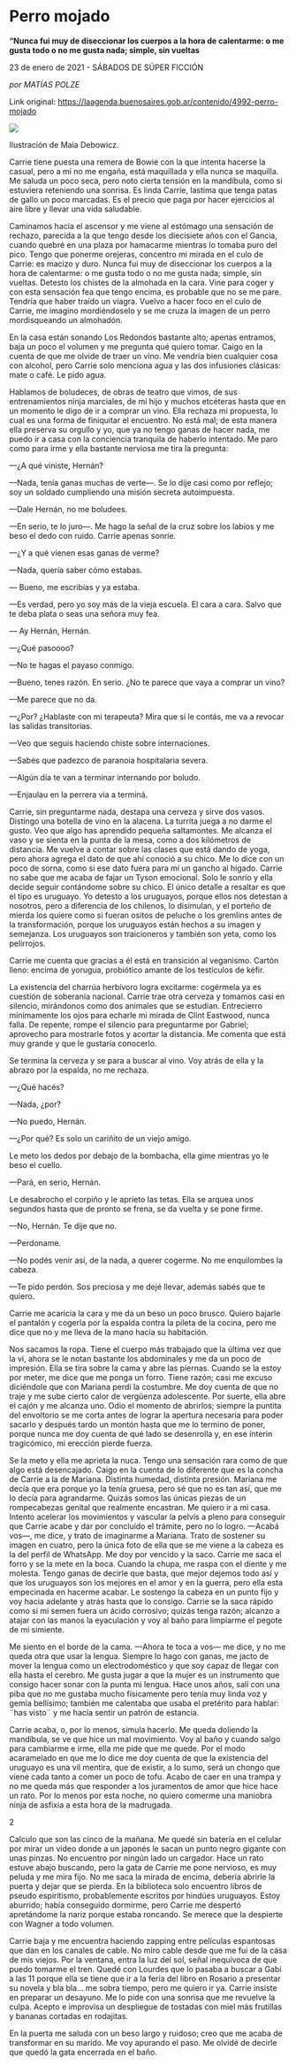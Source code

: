 # Perro mojado

**“Nunca fui muy de diseccionar los cuerpos a la hora de calentarme: o me gusta todo o no me gusta nada; simple, sin vueltas**

23 de enero de 2021 - SÁBADOS DE SÚPER FICCIÓN

_por MATÍAS POLZE_

Link original: https://laagenda.buenosaires.gob.ar/contenido/4992-perro-mojado



![](https://cdn.flowlikemusic.com/files/images/45527/9801ca6d-c3b8-428c-b674-e8fe7f2a305a.jpeg)




Ilustración de Maia Debowicz.




Carrie tiene puesta una remera de Bowie con la que intenta hacerse la casual, pero a mí no me engaña, está maquillada y ella nunca se maquilla. Me saluda un poco seca, pero noto cierta tensión en la mandíbula, como si estuviera reteniendo una sonrisa. Es linda Carrie, lastima que tenga patas de gallo un poco marcadas. Es el precio que paga por hacer ejercicios al aire libre y llevar una vida saludable.




Caminamos hacia el ascensor y me viene al estómago una sensación de rechazo, parecida a la que tengo desde los diecisiete años con el Gancia, cuando quebré en una plaza por hamacarme mientras lo tomaba puro del pico. Tengo que ponerme orejeras, concentro mi mirada en el culo de Carrie: es macizo y duro. Nunca fui muy de diseccionar los cuerpos a la hora de calentarme: o me gusta todo o no me gusta nada; simple, sin vueltas. Detesto los chistes de la almohada en la cara. Vine para coger y con esta sensación fea que tengo encima, es probable que no se me pare. Tendría que haber traído un viagra. Vuelvo a hacer foco en el culo de Carrie, me imagino mordiéndoselo y se me cruza la imagen de un perro mordisqueando un almohadón.




En la casa están sonando Los Redondos bastante alto; apenas entramos, baja un poco el volumen y me pregunta qué quiero tomar. Caigo en la cuenta de que me olvide de traer un vino. Me vendría bien cualquier cosa con alcohol, pero Carrie solo menciona agua y las dos infusiones clásicas: mate o café. Le pido agua.




Hablamos de boludeces, de obras de teatro que vimos, de sus entrenamientos ninja marciales, de mi hijo y muchos etcéteras hasta que en un momento le digo de ir a comprar un vino. Ella rechaza mi propuesta, lo cual es una forma de finiquitar el encuentro. No está mal; de esta manera ella preserva su orgullo y yo, que ya no tengo ganas de hacer nada, me puedo ir a casa con la conciencia tranquila de haberlo intentado. Me paro como para irme y ella bastante nerviosa me tira la pregunta:




—¿A qué viniste, Hernán?




—Nada, tenía ganas muchas de verte—. Se lo dije casi como por reflejo; soy un soldado cumpliendo una misión secreta autoimpuesta.




—Dale Hernán, no me boludees.




—En serio, te lo juro—. Me hago la señal de la cruz sobre los labios y me beso el dedo con ruido. Carrie apenas sonríe.




—¿Y a qué vienen esas ganas de verme?




—Nada, quería saber cómo estabas.




— Bueno, me escribías y ya estaba.




—Es verdad, pero yo soy más de la vieja escuela. El cara a cara. Salvo que te deba plata o seas una señora muy fea.




— Ay Hernán, Hernán.




—¿Qué pasoooo?




—No te hagas el payaso conmigo.




—Bueno, tenes razón. En serio. ¿No te parece que vaya a comprar un vino?




—Me parece que no da.




—¿Por? ¿Hablaste con mi terapeuta? Mira que si le contás, me va a revocar las salidas transitorias.




—Veo que seguís haciendo chiste sobre internaciones.




—Sabés que padezco de paranoia hospitalaria severa.




—Algún día te van a terminar internando por boludo.




—Enjaulau en la perrera via a terminá.




Carrie, sin preguntarme nada, destapa una cerveza y sirve dos vasos. Distingo una botella de vino en la alacena. La turrita juega a no darme el gusto. Veo que algo has aprendido pequeña saltamontes. Me alcanza el vaso y se sienta en la punta de la mesa, como a dos kilómetros de distancia. Me vuelve a contar sobre las clases que está dando de yoga, pero ahora agrega el dato de que ahí conoció a su chico. Me lo dice con un poco de sorna, como si ese dato fuera para mí un gancho al hígado. Carrie no sabe que me acaba de fajar un Tyson emocional. Solo le sonrío y ella decide seguir contándome sobre su chico. El único detalle a resaltar es que el tipo es uruguayo. Yo detesto a los uruguayos, porque ellos nos detestan a nosotros, pero a diferencia de los chilenos, lo disimulan, y el porteño de mierda los quiere como si fueran ositos de peluche o los gremlins antes de la transformación, porque los uruguayos están hechos a su imagen y semejanza. Los uruguayos son traicioneros y también son yeta, como los pelirrojos.




Carrie me cuenta que gracias a él está en transición al veganismo. Cartón lleno: encima de yorugua, probiótico amante de los testículos de kéfir.




La existencia del charrúa herbívoro logra excitarme: cogérmela ya es cuestión de soberanía nacional. Carrie trae otra cerveza y tomamos casi en silencio, mirándonos como dos animales que se estudian. Entrecierro mínimamente los ojos para echarle mi mirada de Clint Eastwood, nunca falla. De repente, rompe el silencio para preguntarme por Gabriel; aprovecho para mostrarle fotos y acortar la distancia. Me comenta que está muy grande y que le gustaría conocerlo.




Se termina la cerveza y se para a buscar al vino. Voy atrás de ella y la abrazo por la espalda, no me rechaza.




—¿Qué hacés?




—Nada, ¿por?




—No puedo, Hernán.




—¿Por qué? Es solo un cariñito de un viejo amigo.




Le meto los dedos por debajo de la bombacha, ella gime mientras yo le beso el cuello.




—Pará, en serio, Hernán.




Le desabrocho el corpiño y le aprieto las tetas. Ella se arquea unos segundos hasta que de pronto se frena, se da vuelta y se pone firme.




—No, Hernán. Te dije que no.




—Perdoname.




—No podés venir así, de la nada, a querer cogerme. No me enquilombes la cabeza.




—Te pido perdón. Sos preciosa y me dejé llevar, además sabés que te quiero.




Carrie me acaricia la cara y me da un beso un poco brusco. Quiero bajarle el pantalón y cogerla por la espalda contra la pileta de la cocina, pero me dice que no y me lleva de la mano hacia su habitación.




Nos sacamos la ropa. Tiene el cuerpo más trabajado que la última vez que la vi, ahora se le notan bastante los abdominales y me da un poco de impresión. Ella se tira sobre la cama y abre las piernas. Cuando se la estoy por meter, me dice que me ponga un forro. Tiene razón; casi me excuso diciéndole que con Mariana perdí la costumbre. Me doy cuenta de que no traje y me sube cierto calor de vergüenza adolescente. Por suerte, ella abre el cajón y me alcanza uno. Odio el momento de abrirlos; siempre la puntita del envoltorio se me corta antes de lograr la apertura necesaria para poder sacarlo y después tardo un montón hasta que me lo termino de poner, porque nunca me doy cuenta de qué lado se desenrolla y, en ese ínterin tragicómico, mi erección pierde fuerza.




Se la meto y ella me aprieta la nuca. Tengo una sensación rara como de que algo está desencajado. Caigo en la cuenta de lo diferente que es la concha de Carrie a la de Mariana. Distinta humedad, distinta presión. Mariana me decía que era porque yo la tenía gruesa, pero sé que no es tan así, que me lo decía para agrandarme. Quizás somos las únicas piezas de un rompecabezas genital que realmente encastran. Me quiero ir a mi casa. Intento acelerar los movimientos y vascular la pelvis a pleno para conseguir que Carrie acabe y dar por concluído el trámite, pero no lo logro. —Acabá vos—, me dice, y trato de imaginarme a Mariana. Trato de sostener su imagen en cuatro, pero la única foto de ella que se me viene a la cabeza es la del perfil de WhatsApp. Me doy por vencido y la saco. Carrie me saca el forro y se la mete en la boca. Cuando la chupa, me raspa con el diente y me molesta. Tengo ganas de decirle que basta, que mejor dejemos todo así y que los uruguayos son los mejores en el amor y en la guerra, pero ella esta empecinada en hacerme acabar. Le sostengo la cabeza en un punto fijo y voy hacia adelante y atrás hasta que lo consigo. Carrie se la saca rápido como si mi semen fuera un ácido corrosivo; quizás tenga razón; alcanzo a atajar con las manos la eyaculación y voy al baño para limpiarme el pegote de mi simiente.




Me siento en el borde de la cama. —Ahora te toca a vos— me dice, y no me queda otra que usar la lengua. Siempre lo hago con ganas, me jacto de mover la lengua como un electrodoméstico y que soy capaz de llegar con ella hasta el cerebro. Me gusta jugar a que la mujer es un instrumento que consigo hacer sonar con la punta mi lengua. Hace unos años, salí con una piba que no me gustaba mucho físicamente pero tenía muy linda voz y gemía bellísimo; también me calentaba que usaba el pretérito para hablar: ¨has visto¨ y me hacía sentir un patrón de estancia.




Carrie acaba, o, por lo menos, simula hacerlo. Me queda doliendo la mandíbula, se ve que hice un mal movimiento. Voy al baño y cuando salgo para cambiarme e irme, ella me pide que me quede. Por el modo acaramelado en que me lo dice me doy cuenta de que la existencia del uruguayo es una vil mentira, que de existir, a lo sumo, será un chongo que viene cada tanto a comer un poco de tofu. Acabo de caer en una trampa y no me queda más que responder a los juramentos de amor que hice hace un rato. Por lo menos por esta noche, no quiero comerme una maniobra ninja de asfixia a esta hora de la madrugada.




2




Calculo que son las cinco de la mañana. Me quedé sin batería en el celular por mirar un video donde a un japonés le sacan un punto negro gigante con unas pinzas. No encuentro por ningún lado un cargador. Hace un rato estuve abajo buscando, pero la gata de Carrie me pone nervioso, es muy peluda y me mira fijo. No me saca la mirada de encima, debería abrirle la puerta y dejar que se pierda. En la biblioteca solo encuentro libros de pseudo espiritismo, probablemente escritos por hindúes uruguayos. Estoy aburrido; había conseguido dormirme, pero Carrie me despertó apretándome la nariz porque estaba roncando. Se merece que la despierte con Wagner a todo volumen.




Carrie baja y me encuentra haciendo zapping entre películas espantosas que dan en los canales de cable. No miro cable desde que me fui de la casa de mis viejos. Por la ventana, entra la luz del sol, señal inequívoca de que puedo tomarme el tren. Quedé con Lourdes que lo pasaba a buscar a Gabi a las 11 porque ella se tiene que ir a la feria del libro en Rosario a presentar su novela y bla bla… me sobra tiempo, pero me quiero ir ya. Carrie insiste en preparar un desayuno. Me lo pide con una sonrisa que me revuelve la culpa. Acepto e improvisa un despliegue de tostadas con miel más frutillas y bananas cortadas en rodajitas.




En la puerta me saluda con un beso largo y ruidoso; creo que me acaba de transformar en su marido. Me voy apurando el paso. Me olvidé de decirle que quedó la gata encerrada en el baño.



